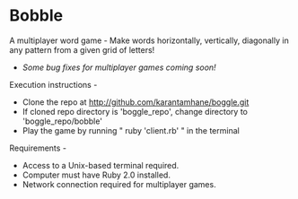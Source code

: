 Bobble
======

A multiplayer word game - Make words horizontally, vertically, diagonally in any pattern from a given grid of letters!
* *Some bug fixes for multiplayer games coming soon!*

Execution instructions - 

* Clone the repo at http://github.com/karantamhane/boggle.git
* If cloned repo directory is 'boggle_repo', change directory to 'boggle_repo/bobble'
* Play the game by running " ruby 'client.rb' " in the terminal

Requirements - 

* Access to a Unix-based terminal required.
* Computer must have Ruby 2.0 installed.
* Network connection required for multiplayer games.
